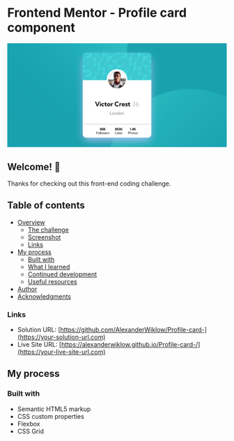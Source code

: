 # Frontend Mentor - Profile card component

![](/images/screenshot.png)

## Welcome! 👋

Thanks for checking out this front-end coding challenge.

## Table of contents

- [Overview](#overview)
  - [The challenge](#the-challenge)
  - [Screenshot](#screenshot)
  - [Links](#links)
- [My process](#my-process)
  - [Built with](#built-with)
  - [What I learned](#what-i-learned)
  - [Continued development](#continued-development)
  - [Useful resources](#useful-resources)
- [Author](#author)
- [Acknowledgments](#acknowledgments)

### Links

- Solution URL: [https://github.com/AlexanderWiklow/Profile-card-](https://your-solution-url.com)
- Live Site URL: [https://alexanderwiklow.github.io/Profile-card-/](https://your-live-site-url.com)

## My process

### Built with

- Semantic HTML5 markup
- CSS custom properties
- Flexbox
- CSS Grid
